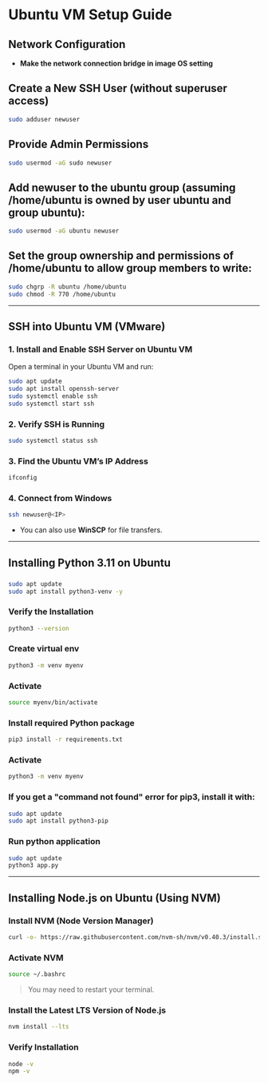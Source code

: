 # Ubuntu VM Setup Guide

## Network Configuration

- **Make the network connection bridge in image OS setting**

## Create a New SSH User (without superuser access)

```bash
sudo adduser newuser
```

## Provide Admin Permissions

```bash
sudo usermod -aG sudo newuser
```

## Add newuser to the ubuntu group (assuming /home/ubuntu is owned by user ubuntu and group ubuntu):

```bash
sudo usermod -aG ubuntu newuser
```

## Set the group ownership and permissions of /home/ubuntu to allow group members to write:

```bash
sudo chgrp -R ubuntu /home/ubuntu
sudo chmod -R 770 /home/ubuntu
```

---

## SSH into Ubuntu VM (VMware)

### 1. Install and Enable SSH Server on Ubuntu VM

Open a terminal in your Ubuntu VM and run:

```bash
sudo apt update
sudo apt install openssh-server
sudo systemctl enable ssh
sudo systemctl start ssh
```

### 2. Verify SSH is Running

```bash
sudo systemctl status ssh
```

### 3. Find the Ubuntu VM’s IP Address

```bash
ifconfig
```

### 4. Connect from Windows

```bash
ssh newuser@<IP>
```

- You can also use **WinSCP** for file transfers.

---

## Installing Python 3.11 on Ubuntu


### 

```bash
sudo apt update
sudo apt install python3-venv -y
```

### Verify the Installation

```bash
python3 --version
```

### Create virtual env

```bash
python3 -m venv myenv
```

### Activate

```bash
source myenv/bin/activate
```

### Install required Python package

```bash
pip3 install -r requirements.txt
```

### Activate

```bash
python3 -m venv myenv
```

### If you get a "command not found" error for pip3, install it with:

```bash
sudo apt update
sudo apt install python3-pip
```

### Run python application

```bash
sudo apt update
python3 app.py
```

---

## Installing Node.js on Ubuntu (Using NVM)

### Install NVM (Node Version Manager)

```bash
curl -o- https://raw.githubusercontent.com/nvm-sh/nvm/v0.40.3/install.sh | bash
```

### Activate NVM

```bash
source ~/.bashrc
```

> You may need to restart your terminal.

### Install the Latest LTS Version of Node.js

```bash
nvm install --lts
```

### Verify Installation

```bash
node -v
npm -v
```
